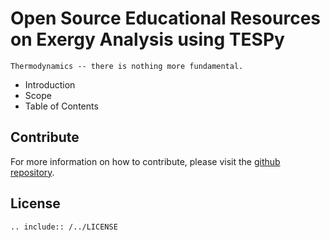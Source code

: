 # Open Source Educational Resources on Exergy Analysis using TESPy

```{epigraph}
Thermodynamics -- there is nothing more fundamental.
```

- Introduction
- Scope
- Table of Contents

## Contribute

For more information on how to contribute, please visit the
[github repository](https://github.com/fwitte/TESPy_teaching_exergy).

## License

```{eval-rst}
.. include:: /../LICENSE
```
